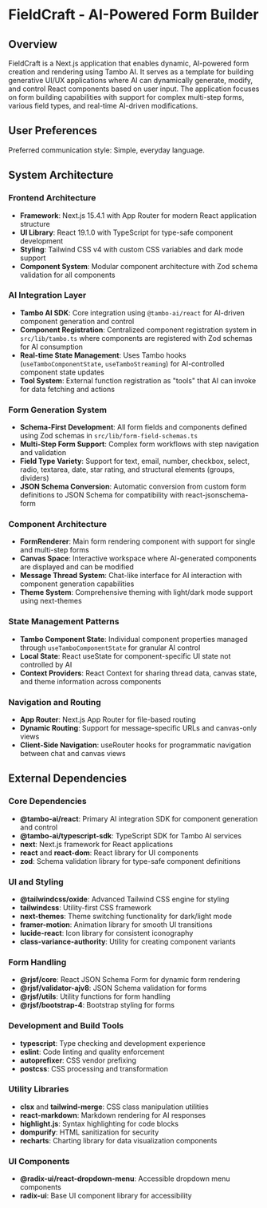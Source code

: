 # FieldCraft - AI-Powered Form Builder

## Overview

FieldCraft is a Next.js application that enables dynamic, AI-powered form creation and rendering using Tambo AI. It serves as a template for building generative UI/UX applications where AI can dynamically generate, modify, and control React components based on user input. The application focuses on form building capabilities with support for complex multi-step forms, various field types, and real-time AI-driven modifications.

## User Preferences

Preferred communication style: Simple, everyday language.

## System Architecture

### Frontend Architecture
- **Framework**: Next.js 15.4.1 with App Router for modern React application structure
- **UI Library**: React 19.1.0 with TypeScript for type-safe component development
- **Styling**: Tailwind CSS v4 with custom CSS variables and dark mode support
- **Component System**: Modular component architecture with Zod schema validation for all components

### AI Integration Layer
- **Tambo AI SDK**: Core integration using `@tambo-ai/react` for AI-driven component generation and control
- **Component Registration**: Centralized component registration system in `src/lib/tambo.ts` where components are registered with Zod schemas for AI consumption
- **Real-time State Management**: Uses Tambo hooks (`useTamboComponentState`, `useTamboStreaming`) for AI-controlled component state updates
- **Tool System**: External function registration as "tools" that AI can invoke for data fetching and actions

### Form Generation System
- **Schema-First Development**: All form fields and components defined using Zod schemas in `src/lib/form-field-schemas.ts`
- **Multi-Step Form Support**: Complex form workflows with step navigation and validation
- **Field Type Variety**: Support for text, email, number, checkbox, select, radio, textarea, date, star rating, and structural elements (groups, dividers)
- **JSON Schema Conversion**: Automatic conversion from custom form definitions to JSON Schema for compatibility with react-jsonschema-form

### Component Architecture
- **FormRenderer**: Main form rendering component with support for single and multi-step forms
- **Canvas Space**: Interactive workspace where AI-generated components are displayed and can be modified
- **Message Thread System**: Chat-like interface for AI interaction with component generation capabilities
- **Theme System**: Comprehensive theming with light/dark mode support using next-themes

### State Management Patterns
- **Tambo Component State**: Individual component properties managed through `useTamboComponentState` for granular AI control
- **Local State**: React useState for component-specific UI state not controlled by AI
- **Context Providers**: React Context for sharing thread data, canvas state, and theme information across components

### Navigation and Routing
- **App Router**: Next.js App Router for file-based routing
- **Dynamic Routing**: Support for message-specific URLs and canvas-only views
- **Client-Side Navigation**: useRouter hooks for programmatic navigation between chat and canvas views

## External Dependencies

### Core Dependencies
- **@tambo-ai/react**: Primary AI integration SDK for component generation and control
- **@tambo-ai/typescript-sdk**: TypeScript SDK for Tambo AI services
- **next**: Next.js framework for React applications
- **react** and **react-dom**: React library for UI components
- **zod**: Schema validation library for type-safe component definitions

### UI and Styling
- **@tailwindcss/oxide**: Advanced Tailwind CSS engine for styling
- **tailwindcss**: Utility-first CSS framework
- **next-themes**: Theme switching functionality for dark/light mode
- **framer-motion**: Animation library for smooth UI transitions
- **lucide-react**: Icon library for consistent iconography
- **class-variance-authority**: Utility for creating component variants

### Form Handling
- **@rjsf/core**: React JSON Schema Form for dynamic form rendering
- **@rjsf/validator-ajv8**: JSON Schema validation for forms
- **@rjsf/utils**: Utility functions for form handling
- **@rjsf/bootstrap-4**: Bootstrap styling for forms

### Development and Build Tools
- **typescript**: Type checking and development experience
- **eslint**: Code linting and quality enforcement
- **autoprefixer**: CSS vendor prefixing
- **postcss**: CSS processing and transformation

### Utility Libraries
- **clsx** and **tailwind-merge**: CSS class manipulation utilities
- **react-markdown**: Markdown rendering for AI responses
- **highlight.js**: Syntax highlighting for code blocks
- **dompurify**: HTML sanitization for security
- **recharts**: Charting library for data visualization components

### UI Components
- **@radix-ui/react-dropdown-menu**: Accessible dropdown menu components
- **radix-ui**: Base UI component library for accessibility